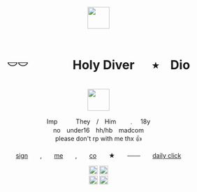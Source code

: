 <br clear="both">

<div align="center">
   <img height="50" src="https://files.catbox.moe/bgct4f.png"  />
</div>
<br clear="both">

<h1 align="center">𓎠𓎠　⠀ ‎ ‎ ‎ ‎ ⠀Holy Diver ⠀‎‎ ‎ ٭ ‎ ‎ ‎ Dio</h1>
<br clear="both">
<div align="center">
  <img height="50" src="https://files.catbox.moe/8x50rm.png"  />
<p align="center">Imp   They / Him　　﹒　18y <br>no　under16　hh/hb　madcom　<br>please don't rp with me thx 👍</p>
</div>
<p align="center"> 
  <a href="https://hellspawn.atabook.org/">sign</a>　　,‎　　<a href="https://warframe.fandom.com/wiki/Tyl_Regor">me</a>　　,‎　　<a href="https://rentry.co/harrowprime">co</a>　　★‎　　───　　<a href="https://arab.org/click-to-help/palestine/">daily click</a>
</p>
<div align="center">
  <img height="20" src="https://64.media.tumblr.com/e127a1a6e700a97d11ea42090dfaf9d0/254dec1ce103e62a-39/s250x400/51ed18b643e5565a4e0bc3f1833bd6dc595ec2ba.gifv"/> <img height="20" src="https://files.catbox.moe/lcsr8v.gif"/>
</div> 
<div align="center">
<img height="20" src="https://64.media.tumblr.com/d8a7aa25e18180117f0bee731d724cac/f4c6470f26b18eb7-e7/s250x400/bc5a91624c33ebc07e194a3d65d8fd51479a8bb3.gifv"/> <img height="20" src="https://files.catbox.moe/wzmcwo.gif"/>
</div> 

###

</div>



<!--
**unholyinsurgency/unholyinsurgency** is a ✨ _special_ ✨ repository because its `README.md` (this file) appears on your GitHub profile.

Here are some ideas to get you started:

- 🔭 I’m currently working on ...
- 🌱 I’m currently learning ...
- 👯 I’m looking to collaborate on ...
- 🤔 I’m looking for help with ...
- 💬 Ask me about ...
- 📫 How to reach me: ...
- 😄 Pronouns: ...
- ⚡ Fun fact: ...
-->
